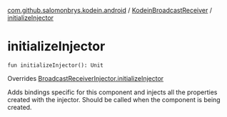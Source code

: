 [com.github.salomonbrys.kodein.android](../index.md) / [KodeinBroadcastReceiver](index.md) / [initializeInjector](.)

# initializeInjector

`fun initializeInjector(): Unit`

Overrides [BroadcastReceiverInjector.initializeInjector](../-broadcast-receiver-injector/initialize-injector.md)

Adds bindings specific for this component and injects all the properties created with the injector.
Should be called when the component is being created.

